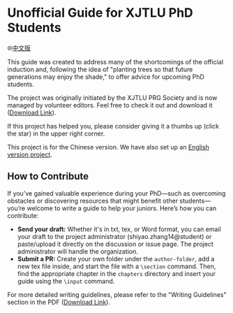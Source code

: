 # Unofficial Guide for XJTLU PhD Students

🌐[中文版](README.md)

This guide was created to address many of the shortcomings of the official induction and, following the idea of "planting trees so that future generations may enjoy the shade," to offer advice for upcoming PhD students.

The project was originally initiated by the XJTLU PRG Society and is now managed by volunteer editors. Feel free to check it out and download it ([Download Link](https://github.com/xp-pgrs-unofficial-guide/xp_pgrs_unofficial_guide/releases/latest)).

If this project has helped you, please consider giving it a thumbs up (click the star) in the upper right corner.

This project is for the Chinese version. We have also set up an [English version project](https://github.com/xp-pgrs-unofficial-guide/xp_pgrs_unofficial_guide_EN).

## How to Contribute

If you’ve gained valuable experience during your PhD—such as overcoming obstacles or discovering resources that might benefit other students—you’re welcome to write a guide to help your juniors. Here’s how you can contribute:
- **Send your draft:** Whether it's in txt, tex, or Word format, you can email your draft to the project administrator (shiyao.zhang14@student) or paste/upload it directly on the discussion or issue page. The project administrator will handle the organization.
- **Submit a PR:** Create your own folder under the `author-folder`, add a new tex file inside, and start the file with a `\section` command. Then, find the appropriate chapter in the `chapters` directory and insert your guide using the `\input` command.

For more detailed writing guidelines, please refer to the "Writing Guidelines" section in the PDF ([Download Link](https://github.com/xp-pgrs-unofficial-guide/xp_pgrs_unofficial_guide/releases/latest)).